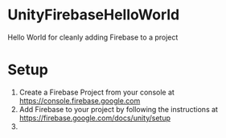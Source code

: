# UnityFirebaseHelloWorld
Hello World for cleanly adding Firebase to a project

# Setup

1. Create a Firebase Project from your console at https://console.firebase.google.com
2. Add Firebase to your project by following the instructions at https://firebase.google.com/docs/unity/setup
3. 

